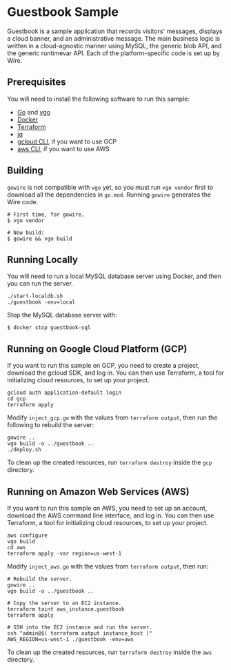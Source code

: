 # Guestbook Sample

Guestbook is a sample application that records visitors' messages, displays a
cloud banner, and an administrative message. The main business logic is
written in a cloud-agnostic manner using MySQL, the generic blob API, and the
generic runtimevar API. Each of the platform-specific code is set up by Wire.

## Prerequisites

You will need to install the following software to run this sample:

- [Go](https://golang.org/doc/install) and
  [vgo](https://go.googlesource.com/vgo)
- [Docker](https://docs.docker.com/install/)
- [Terraform](https://www.terraform.io/intro/getting-started/install.html)
- [jq](https://stedolan.github.io/jq/download/)
- [gcloud CLI](https://cloud.google.com/sdk/downloads), if you want to use GCP
- [aws CLI](https://docs.aws.amazon.com/cli/latest/userguide/installing.html),
  if you want to use AWS

## Building

`gowire` is not compatible with `vgo` yet, so you must run `vgo vendor`
first to download all the dependencies in `go.mod`. Running `gowire`
generates the Wire code.

```shell
# First time, for gowire.
$ vgo vendor

# Now build:
$ gowire && vgo build
```

## Running Locally

You will need to run a local MySQL database server using Docker, and then you
can run the server.

```shell
./start-localdb.sh
./guestbook -env=local
```

Stop the MySQL database server with:

```shell
$ docker stop guestbook-sql
```

## Running on Google Cloud Platform (GCP)

If you want to run this sample on GCP, you need to create a project, download
the gcloud SDK, and log in. You can then use Terraform, a tool for
initializing cloud resources, to set up your project.

```shell
gcloud auth application-default login
cd gcp
terraform apply
```

Modify `inject_gcp.go` with the values from `terraform output`, then run the
following to rebuild the server:

```shell
gowire ..
vgo build -o ../guestbook ..
./deploy.sh
```

To clean up the created resources, run `terraform destroy` inside the `gcp`
directory.

## Running on Amazon Web Services (AWS)

If you want to run this sample on AWS, you need to set up an account, download
the AWS command line interface, and log in. You can then use Terraform, a tool
for initializing cloud resources, to set up your project.

```shell
aws configure
vgo build
cd aws
terraform apply -var region=us-west-1
```

Modify `inject_aws.go` with the values from `terraform output`, then run:

```shell
# Rebuild the server.
gowire ..
vgo build -o ../guestbook ..

# Copy the server to an EC2 instance.
terraform taint aws_instance.guestbook
terraform apply

# SSH into the EC2 instance and run the server.
ssh "admin@$( terraform output instance_host )"
AWS_REGION=us-west-1 ./guestbook -env=aws
```

To clean up the created resources, run `terraform destroy` inside the `aws`
directory.
